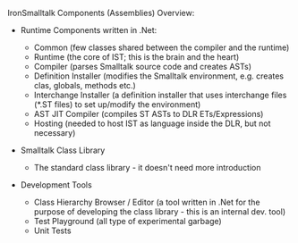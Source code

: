 IronSmalltalk Components (Assemblies) Overview:

* Runtime Components written in .Net:
	* Common (few classes shared between the compiler and the runtime)
	* Runtime (the core of IST; this is the brain and the heart)
	* Compiler (parses Smalltalk source code and creates ASTs)
	* Definition Installer (modifies the Smalltalk environment, e.g. creates clas, globals, methods etc.)
	* Interchange Installer (a definition installer that uses interchange files (*.ST files) to set up/modify the environment)
	* AST JIT Compiler (compiles ST ASTs to DLR ETs/Expressions)
	* Hosting (needed to host IST as language inside the DLR, but not necessary)

* Smalltalk Class Library
	* The standard class library - it doesn't need more introduction

* Development Tools
	* Class Hierarchy Browser / Editor (a tool written in .Net for the purpose of developing the class library - this is an internal dev. tool)
	* Test Playground (all type of experimental garbage)
	* Unit Tests
